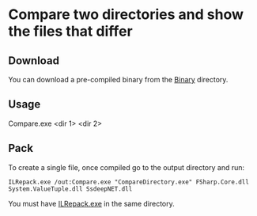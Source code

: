 # Compare two directories and show the files that differ

## Download

You can download a pre-compiled binary from the <a href="https://github.com/enkomio/Misc/tree/master/CompareDirectory/Binary">Binary</a> directory.


## Usage

Compare.exe <dir 1> <dir 2>

## Pack

To create a single file, once compiled go to the output directory and run:

```
ILRepack.exe /out:Compare.exe "CompareDirectory.exe" FSharp.Core.dll System.ValueTuple.dll SsdeepNET.dll
```

You must have <a href="https://github.com/gluck/il-repack">ILRepack.exe</a> in the same directory.
